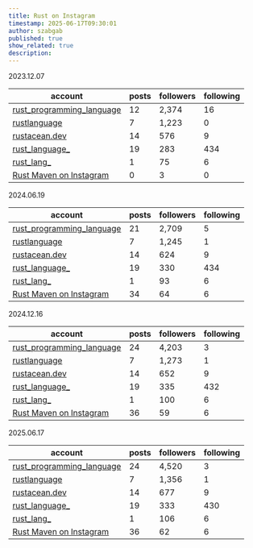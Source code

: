 ```yaml
---
title: Rust on Instagram
timestamp: 2025-06-17T09:30:01
author: szabgab
published: true
show_related: true
description:
---
```


2023.12.07

| account                                                                           | posts | followers | following |
| --------------------------------------------------------------------------------- | ----- | --------- | --------- |
| [rust_programming_language](https://www.instagram.com/rust_programming_language/) | 12    | 2,374     |  16       |
| [rustlanguage](https://www.instagram.com/rustlanguage/)                           |  7    | 1,223     |   0       |
| [rustacean.dev](https://www.instagram.com/rustacean.dev/)                         | 14    |   576     |   9       |
| [rust_language_](https://www.instagram.com/rust_language_/)                       | 19    |   283     | 434       |
| [rust_lang_](https://www.instagram.com/rust_lang_/)                               |  1    |    75     |   6       |
| [Rust Maven on Instagram](https://www.instagram.com/rust_maven/)                  |  0    |     3     |   0       |

2024.06.19

| account                                                                           | posts | followers | following |
| --------------------------------------------------------------------------------- | ----- | --------- | --------- |
| [rust_programming_language](https://www.instagram.com/rust_programming_language/) | 21    | 2,709     |   5       |
| [rustlanguage](https://www.instagram.com/rustlanguage/)                           |  7    | 1,245     |   1       |
| [rustacean.dev](https://www.instagram.com/rustacean.dev/)                         | 14    |   624     |   9       |
| [rust_language_](https://www.instagram.com/rust_language_/)                       | 19    |   330     | 434       |
| [rust_lang_](https://www.instagram.com/rust_lang_/)                               |  1    |    93     |   6       |
| [Rust Maven on Instagram](https://www.instagram.com/rust_maven/)                  | 34    |    64     |   6       |

2024.12.16

| account                                                                           | posts | followers | following |
| --------------------------------------------------------------------------------- | ----- | --------- | --------- |
| [rust_programming_language](https://www.instagram.com/rust_programming_language/) | 24    | 4,203     |   3       |
| [rustlanguage](https://www.instagram.com/rustlanguage/)                           |  7    | 1,273     |   1       |
| [rustacean.dev](https://www.instagram.com/rustacean.dev/)                         | 14    |   652     |   9       |
| [rust_language_](https://www.instagram.com/rust_language_/)                       | 19    |   335     | 432       |
| [rust_lang_](https://www.instagram.com/rust_lang_/)                               |  1    |   100     |   6       |
| [Rust Maven on Instagram](https://www.instagram.com/rust_maven/)                  | 36    |    59     |   6       |

2025.06.17

| account                                                                           | posts | followers | following |
| --------------------------------------------------------------------------------- | ----- | --------- | --------- |
| [rust_programming_language](https://www.instagram.com/rust_programming_language/) | 24    | 4,520     |   3       |
| [rustlanguage](https://www.instagram.com/rustlanguage/)                           |  7    | 1,356     |   1       |
| [rustacean.dev](https://www.instagram.com/rustacean.dev/)                         | 14    |   677     |   9       |
| [rust_language_](https://www.instagram.com/rust_language_/)                       | 19    |   333     | 430       |
| [rust_lang_](https://www.instagram.com/rust_lang_/)                               |  1    |   106     |   6       |
| [Rust Maven on Instagram](https://www.instagram.com/rust_maven/)                  | 36    |    62     |   6       |



